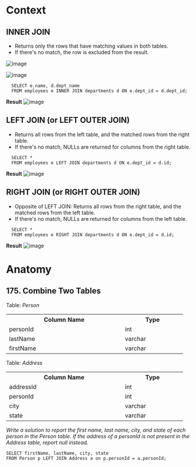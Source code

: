 # **Context**
## INNER JOIN
- Returns only the rows that have matching values in both tables.
- If there's no match, the row is excluded from the result.
  
![image](https://github.com/user-attachments/assets/10fc48c7-5a62-4750-a404-6e9df8c0a090)

![image](https://github.com/user-attachments/assets/ac35b433-6d55-4fe2-901a-455b1d7502f1)

```mysql
  SELECT e.name, d.dept_name
  FROM employees e INNER JOIN departments d ON e.dept_id = d.dept_id;
```
**Result**
![image](https://github.com/user-attachments/assets/7d1c3c7b-08c5-4a9e-85cd-312bf2ba1442)

## LEFT JOIN (or LEFT OUTER JOIN)
- Returns all rows from the left table, and the matched rows from the right table.
- If there's no match, NULLs are returned for columns from the right table.

```mysql
  SELECT *
  FROM employees e LEFT JOIN departments d ON e.dept_id = d.id;
```
**Result**
![image](https://github.com/user-attachments/assets/cb533389-4bea-471a-88a6-a7129d0a54a5)

## RIGHT JOIN (or RIGHT OUTER JOIN)
- Opposite of LEFT JOIN: Returns all rows from the right table, and the matched rows from the left table.
- If there's no match, NULLs are returned for columns from the left table.

``` mysql
  SELECT *
  FROM employees e RIGHT JOIN departments d ON e.dept_id = d.id;
```

**Result**
![image](https://github.com/user-attachments/assets/352953ac-c8c1-485d-af71-f6eb71092043)

# Anatomy
## 175. Combine Two Tables
Table: *Person*

<table>
  <tr>
    <th style="width:300px;">Column Name</th>
    <th style="width:150px;">Type</th>
  </tr>
  <tr><td>personId</td><td>int</td></tr>
  <tr><td>lastName</td><td>varchar</td></tr>
  <tr><td>firstName</td><td>varchar</td></tr>
</table>

Table: *Address*
<table>
  <tr>
    <th style="width:300px;">Column Name</th>
    <th style="width:150px;">Type</th>
  </tr>
  <tr><td>addressId</td><td>int</td></tr>
  <tr><td>personId</td><td>int</td></tr>
  <tr><td>city</td><td>varchar</td></tr>
  <tr><td>state</td><td>varchar</td></tr>
</table>

*Write a solution to report the first name, last name, city, and state of each person in the Person table. If the address of a personId is not present in the Address table, report null instead.*
```mysql
SELECT firstName, lastName, city, state
FROM Person p LEFT JOIN Address a on p.personId = a.personId;
```
